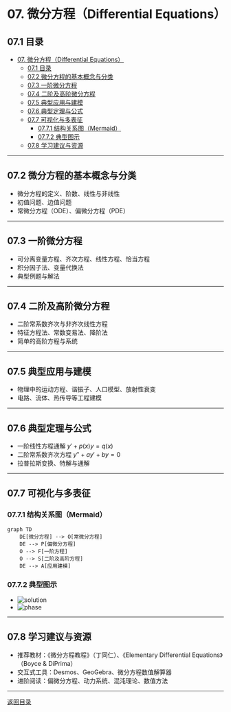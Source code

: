 # 07. 微分方程（Differential Equations）

## 07.1 目录

- [07. 微分方程（Differential Equations）](#07-微分方程differential-equations)
  - [07.1 目录](#071-目录)
  - [07.2 微分方程的基本概念与分类](#072-微分方程的基本概念与分类)
  - [07.3 一阶微分方程](#073-一阶微分方程)
  - [07.4 二阶及高阶微分方程](#074-二阶及高阶微分方程)
  - [07.5 典型应用与建模](#075-典型应用与建模)
  - [07.6 典型定理与公式](#076-典型定理与公式)
  - [07.7 可视化与多表征](#077-可视化与多表征)
    - [07.7.1 结构关系图（Mermaid）](#0771-结构关系图mermaid)
    - [07.7.2 典型图示](#0772-典型图示)
  - [07.8 学习建议与资源](#078-学习建议与资源)

---

## 07.2 微分方程的基本概念与分类

- 微分方程的定义、阶数、线性与非线性
- 初值问题、边值问题
- 常微分方程（ODE）、偏微分方程（PDE）

---

## 07.3 一阶微分方程

- 可分离变量方程、齐次方程、线性方程、恰当方程
- 积分因子法、变量代换法
- 典型例题与解法

---

## 07.4 二阶及高阶微分方程

- 二阶常系数齐次与非齐次线性方程
- 特征方程法、常数变易法、降阶法
- 简单的高阶方程与系统

---

## 07.5 典型应用与建模

- 物理中的运动方程、谐振子、人口模型、放射性衰变
- 电路、流体、热传导等工程建模

---

## 07.6 典型定理与公式

- 一阶线性方程通解 $y' + p(x)y = q(x)$
- 二阶常系数齐次方程 $y'' + ay' + by = 0$
- 拉普拉斯变换、特解与通解

---

## 07.7 可视化与多表征

### 07.7.1 结构关系图（Mermaid）

```mermaid
graph TD
    DE[微分方程] --> O[常微分方程]
    DE --> P[偏微分方程]
    O --> F[一阶方程]
    O --> S[二阶及高阶方程]
    DE --> A[应用建模]
```

### 07.7.2 典型图示

- ![solution](https://latex.codecogs.com/svg.image?y'%20=%20ky)
- ![phase](https://latex.codecogs.com/svg.image?\text{Phase%20Portrait})

---

## 07.8 学习建议与资源

- 推荐教材：《微分方程教程》（丁同仁）、《Elementary Differential Equations》（Boyce & DiPrima）
- 交互式工具：Desmos、GeoGebra、微分方程数值解算器
- 进阶阅读：偏微分方程、动力系统、混沌理论、数值方法

---

[返回目录](#071-目录)
